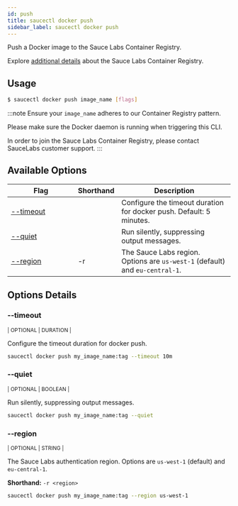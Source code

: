```yaml
---
id: push
title: saucectl docker push
sidebar_label: saucectl docker push
---
```


Push a Docker image to the Sauce Labs Container Registry.

Explore [additional details](/docs/orchestrate/saucelabs-private-registry.md) about the Sauce Labs Container Registry.

## Usage

```bash
$ saucectl docker push image_name [flags]
```

:::note
Ensure your `image_name` adheres to our Container Registry pattern.

Please make sure the Docker daemon is running when triggering this CLI.

In order to join the Sauce Labs Container Registry, please contact SauceLabs customer support.
:::

## Available Options

<table id="table-cli">
  <thead>
    <tr>
      <th width="30%">Flag</th>
      <th width="10%">Shorthand</th>
      <th>Description</th>
    </tr>
  </thead>
  <tbody>
    <tr>
      <td><span className="t-cli"><a href="#--timeout">--timeout</a></span></td>
      <td></td>
      <td>Configure the timeout duration for docker push. Default: 5 minutes.</td>
    </tr>
    <tr>
      <td><span className="t-cli"><a href="#--quiet">--quiet</a></span></td>
      <td></td>
      <td>Run silently, suppressing output messages.</td>
    </tr>
    <tr>
      <td><span className="t-cli"><a href="#--region">--region</a></span></td>
      <td><span className="t-cli">-r</span></td>
      <td>The Sauce Labs region. Options are <code>us-west-1</code> (default) and <code>eu-central-1</code>.</td>
    </tr>
  </tbody>
</table>

## Options Details

### <span className="cli">--timeout</span>

<div className="cli-desc">
<p><small>| OPTIONAL | DURATION |</small></p>

Configure the timeout duration for docker push.

```bash
saucectl docker push my_image_name:tag --timeout 10m
```

</div>

### <span className="cli">--quiet</span>

<div className="cli-desc">
<p><small>| OPTIONAL | BOOLEAN |</small></p>

Run silently, suppressing output messages.

```bash
saucectl docker push my_image_name:tag --quiet
```

</div>

### <span className="cli">--region</span>

<div className="cli-desc">
<p><small>| OPTIONAL | STRING |</small></p>

The Sauce Labs authentication region. Options are `us-west-1` (default) and `eu-central-1`.

**Shorthand:** `-r <region>`

```bash
saucectl docker push my_image_name:tag --region us-west-1
```

</div>
